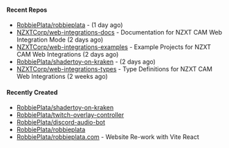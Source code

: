 #### Recent Repos

- [RobbiePlata/robbieplata](https://github.com/RobbiePlata/robbieplata) -  (1 day ago)
- [NZXTCorp/web-integrations-docs](https://github.com/NZXTCorp/web-integrations-docs) - Documentation for NZXT CAM Web Integration Mode  (2 days ago)
- [NZXTCorp/web-integrations-examples](https://github.com/NZXTCorp/web-integrations-examples) - Example Projects for NZXT CAM Web Integrations (2 days ago)
- [RobbiePlata/shadertoy-on-kraken](https://github.com/RobbiePlata/shadertoy-on-kraken) -  (2 days ago)
- [NZXTCorp/web-integrations-types](https://github.com/NZXTCorp/web-integrations-types) - Type Definitions for NZXT CAM Web Integrations (2 weeks ago)

#### Recently Created
- [RobbiePlata/shadertoy-on-kraken](https://github.com/RobbiePlata/shadertoy-on-kraken)
- [RobbiePlata/twitch-overlay-controller](https://github.com/RobbiePlata/twitch-overlay-controller)
- [RobbiePlata/discord-audio-bot](https://github.com/RobbiePlata/discord-audio-bot)
- [RobbiePlata/robbieplata](https://github.com/RobbiePlata/robbieplata)
- [RobbiePlata/robbieplata.com](https://github.com/RobbiePlata/robbieplata.com) - Website Re-work with Vite React
